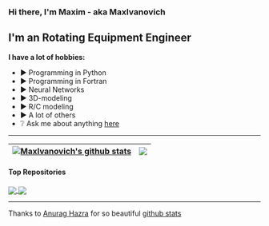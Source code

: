 ### Hi there, I'm Maxim - aka MaxIvanovich ###

## I'm an Rotating Equipment Engineer ##
**I have a lot of hobbies:**
- :arrow_forward: Programming in Python
- :arrow_forward: Programming in Fortran
- :arrow_forward: Neural Networks
- :arrow_forward: 3D-modeling
- :arrow_forward: R/C modeling
- :arrow_forward: A lot of others
- :grey_question: Ask me about anything [here](https://github.com/MaxIvanovich/MaxIvanovich/issues)

---

| <a href="https://github.com/anuraghazra/github-readme-stats"><img align="center" src="https://github-readme-stats.vercel.app/api?username=MaxIvanovich&show_icons=true&include_all_commits=true&theme=graywhite&hide_border=true" alt="MaxIvanovich's github stats" /></a> | <a href="https://github.com/anuraghazra/github-readme-stats"><img align="center" src="https://github-readme-stats.vercel.app/api/top-langs/?username=MaxIvanovich&layout=compact&theme=graywhite&hide_border=true" /></a> |
| ------------- | ------------- |

#### Top Repositories ####

<a href="https://github.com/MaxIvanovich/mcap_fs">
  <img align="center" src="https://github-readme-stats.vercel.app/api/pin/?username=MaxIvanovich&repo=mcap_fs&theme=graywhite" />
</a>
<a href="https://github.com/MaxIvanovich/MaxIvanovich">
  <img align="center" src="https://github-readme-stats.vercel.app/api/pin/?username=MaxIvanovich&repo=MaxIvanovich&theme=graywhite" />
</a>

---

Thanks to [Anurag Hazra](https://github.com/anuraghazra) for so beautiful [github stats](https://github.com/anuraghazra/github-readme-stats)
